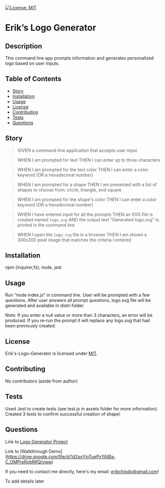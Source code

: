 [![License: MIT](https://img.shields.io/badge/License-MIT-blue.svg)](https://opensource.org/licenses/mit)

# Erik’s Logo Generator

## Description

This command line app prompts information and generates personalized logo based on user inputs.

## Table of Contents

- [Story](#story)
- [Installation](#installation)
- [Usage](#usage)
- [License](#license)
- [Contributing](#contributing)
- [Tests](#tests)
- [Questions](#questions)

## Story

> GIVEN a command-line application that accepts user input

> WHEN I am prompted for text
> THEN I can enter up to three characters

> WHEN I am prompted for the text color
> THEN I can enter a color keyword (OR a hexadecimal number)

> WHEN I am prompted for a shape
> THEN I am presented with a list of shapes to choose from: circle, triangle, and square

> WHEN I am prompted for the shape's color
> THEN I can enter a color keyword (OR a hexadecimal number)

> WHEN I have entered input for all the prompts
> THEN an SVG file is created named `logo.svg`
> AND the output text "Generated logo.svg" is printed in the command line

> WHEN I open the `logo.svg` file in a browser
> THEN I am shown a 300x200 pixel image that matches the criteria I entered

## Installation

npm (inquirer,fs), node, jest

## Usage

Run “node index.js” in command line. User will be prompted with a few questions. After user answers all prompt questions, logo.svg file will be generated and available in distri folder.

Note: If you enter a null value or more than 3 characters, an error will be produced. If you re-run the prompt it will replace any logo.svg that had been previously created.

## License

Erik's-Logo-Generator is licensed under [MIT](https://opensource.org/licenses/mit).

## Contributing

No contributors (aside from author)

## Tests

Used Jest to create tests (see test.js in assets folder for more information). Created 3 tests to confirm successful creation of shape!

## Questions

Link to [Logo Generator Project](https://github.com/erikchiodo/eriks-logo-generator)

Link to [Walkthrough Demo] (https://drive.google.com/file/d/1d2syYjoTuePxYAIBa-C_OMPreRxbRIfQ/view)

If you need to contact me directly, here's my email: erikchiodo@gmail.com!

To add details later
